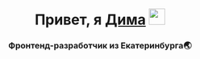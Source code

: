 <h1 align="center">Привет, я <a href="https://t.me/dima_gorbusha" target="_blank">Дима</a> 
<img src="https://github.com/blackcater/blackcater/raw/main/images/Hi.gif" width="32" height="32"/></h1>
<h3 align='center'>Фронтенд-разработчик из Екатеринбурга🌏</h3>
